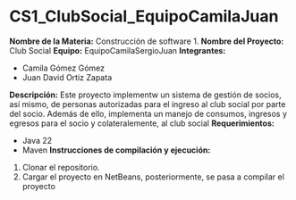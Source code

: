# CS1_ClubSocial_EquipoCamilaJuan
**Nombre de la Materia:** Construcción de software 1.
**Nombre del Proyecto:** Club Social
**Equipo:** EquipoCamilaSergioJuan
**Integrantes:**
* Camila Gómez Gómez
* Juan David Ortiz Zapata
  
**Descripción:**
Este proyecto implementw un sistema de gestión de socios, así mismo, de personas autorizadas para el ingreso al club social por parte del socio. Además de ello, implementa un manejo de consumos, ingresos y egresos para el socio y colateralemente, al club social
**Requerimientos:**
* Java 22
* Maven
**Instrucciones de compilación y ejecución:**
1. Clonar el repositorio.
2. Cargar el proyecto en NetBeans, posteriormente, se pasa a compilar el proyecto
